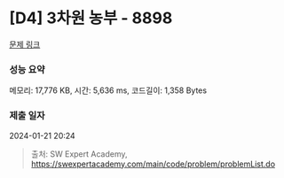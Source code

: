# [D4] 3차원 농부 - 8898 

[문제 링크](https://swexpertacademy.com/main/code/problem/problemDetail.do?contestProbId=AW45TzHae8UDFAQ7) 

### 성능 요약

메모리: 17,776 KB, 시간: 5,636 ms, 코드길이: 1,358 Bytes

### 제출 일자

2024-01-21 20:24



> 출처: SW Expert Academy, https://swexpertacademy.com/main/code/problem/problemList.do